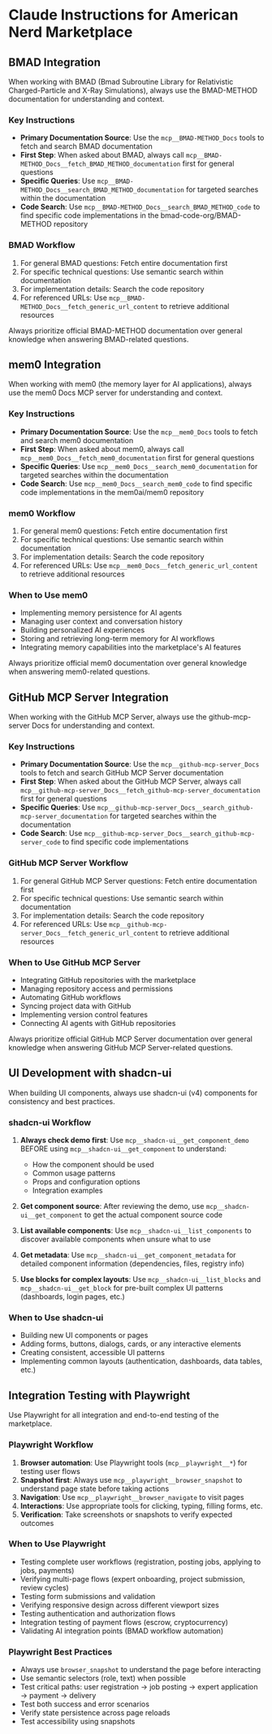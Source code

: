 # Claude Instructions for American Nerd Marketplace

## BMAD Integration

When working with BMAD (Bmad Subroutine Library for Relativistic Charged-Particle and X-Ray Simulations), always use the BMAD-METHOD documentation for understanding and context.

### Key Instructions

- **Primary Documentation Source**: Use the `mcp__BMAD-METHOD_Docs` tools to fetch and search BMAD documentation
- **First Step**: When asked about BMAD, always call `mcp__BMAD-METHOD_Docs__fetch_BMAD_METHOD_documentation` first for general questions
- **Specific Queries**: Use `mcp__BMAD-METHOD_Docs__search_BMAD_METHOD_documentation` for targeted searches within the documentation
- **Code Search**: Use `mcp__BMAD-METHOD_Docs__search_BMAD_METHOD_code` to find specific code implementations in the bmad-code-org/BMAD-METHOD repository

### BMAD Workflow

1. For general BMAD questions: Fetch entire documentation first
2. For specific technical questions: Use semantic search within documentation
3. For implementation details: Search the code repository
4. For referenced URLs: Use `mcp__BMAD-METHOD_Docs__fetch_generic_url_content` to retrieve additional resources

Always prioritize official BMAD-METHOD documentation over general knowledge when answering BMAD-related questions.

## mem0 Integration

When working with mem0 (the memory layer for AI applications), always use the mem0 Docs MCP server for understanding and context.

### Key Instructions

- **Primary Documentation Source**: Use the `mcp__mem0_Docs` tools to fetch and search mem0 documentation
- **First Step**: When asked about mem0, always call `mcp__mem0_Docs__fetch_mem0_documentation` first for general questions
- **Specific Queries**: Use `mcp__mem0_Docs__search_mem0_documentation` for targeted searches within the documentation
- **Code Search**: Use `mcp__mem0_Docs__search_mem0_code` to find specific code implementations in the mem0ai/mem0 repository

### mem0 Workflow

1. For general mem0 questions: Fetch entire documentation first
2. For specific technical questions: Use semantic search within documentation
3. For implementation details: Search the code repository
4. For referenced URLs: Use `mcp__mem0_Docs__fetch_generic_url_content` to retrieve additional resources

### When to Use mem0

- Implementing memory persistence for AI agents
- Managing user context and conversation history
- Building personalized AI experiences
- Storing and retrieving long-term memory for AI workflows
- Integrating memory capabilities into the marketplace's AI features

Always prioritize official mem0 documentation over general knowledge when answering mem0-related questions.

## GitHub MCP Server Integration

When working with the GitHub MCP Server, always use the github-mcp-server Docs for understanding and context.

### Key Instructions

- **Primary Documentation Source**: Use the `mcp__github-mcp-server_Docs` tools to fetch and search GitHub MCP Server documentation
- **First Step**: When asked about the GitHub MCP Server, always call `mcp__github-mcp-server_Docs__fetch_github-mcp-server_documentation` first for general questions
- **Specific Queries**: Use `mcp__github-mcp-server_Docs__search_github-mcp-server_documentation` for targeted searches within the documentation
- **Code Search**: Use `mcp__github-mcp-server_Docs__search_github-mcp-server_code` to find specific code implementations

### GitHub MCP Server Workflow

1. For general GitHub MCP Server questions: Fetch entire documentation first
2. For specific technical questions: Use semantic search within documentation
3. For implementation details: Search the code repository
4. For referenced URLs: Use `mcp__github-mcp-server_Docs__fetch_generic_url_content` to retrieve additional resources

### When to Use GitHub MCP Server

- Integrating GitHub repositories with the marketplace
- Managing repository access and permissions
- Automating GitHub workflows
- Syncing project data with GitHub
- Implementing version control features
- Connecting AI agents with GitHub repositories

Always prioritize official GitHub MCP Server documentation over general knowledge when answering GitHub MCP Server-related questions.

## UI Development with shadcn-ui

When building UI components, always use shadcn-ui (v4) components for consistency and best practices.

### shadcn-ui Workflow

1. **Always check demo first**: Use `mcp__shadcn-ui__get_component_demo` BEFORE using `mcp__shadcn-ui__get_component` to understand:
   - How the component should be used
   - Common usage patterns
   - Props and configuration options
   - Integration examples

2. **Get component source**: After reviewing the demo, use `mcp__shadcn-ui__get_component` to get the actual component source code

3. **List available components**: Use `mcp__shadcn-ui__list_components` to discover available components when unsure what to use

4. **Get metadata**: Use `mcp__shadcn-ui__get_component_metadata` for detailed component information (dependencies, files, registry info)

5. **Use blocks for complex layouts**: Use `mcp__shadcn-ui__list_blocks` and `mcp__shadcn-ui__get_block` for pre-built complex UI patterns (dashboards, login pages, etc.)

### When to Use shadcn-ui

- Building new UI components or pages
- Adding forms, buttons, dialogs, cards, or any interactive elements
- Creating consistent, accessible UI patterns
- Implementing common layouts (authentication, dashboards, data tables, etc.)

## Integration Testing with Playwright

Use Playwright for all integration and end-to-end testing of the marketplace.

### Playwright Workflow

1. **Browser automation**: Use Playwright tools (`mcp__playwright__*`) for testing user flows
2. **Snapshot first**: Always use `mcp__playwright__browser_snapshot` to understand page state before taking actions
3. **Navigation**: Use `mcp__playwright__browser_navigate` to visit pages
4. **Interactions**: Use appropriate tools for clicking, typing, filling forms, etc.
5. **Verification**: Take screenshots or snapshots to verify expected outcomes

### When to Use Playwright

- Testing complete user workflows (registration, posting jobs, applying to jobs, payments)
- Verifying multi-page flows (expert onboarding, project submission, review cycles)
- Testing form submissions and validation
- Verifying responsive design across different viewport sizes
- Testing authentication and authorization flows
- Integration testing of payment flows (escrow, cryptocurrency)
- Validating AI integration points (BMAD workflow automation)

### Playwright Best Practices

- Always use `browser_snapshot` to understand the page before interacting
- Use semantic selectors (role, text) when possible
- Test critical paths: user registration → job posting → expert application → payment → delivery
- Test both success and error scenarios
- Verify state persistence across page reloads
- Test accessibility using snapshots
